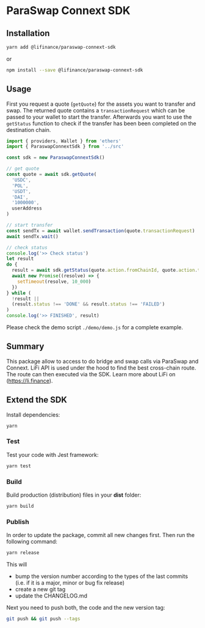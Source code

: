 # ParaSwap Connext SDK

## Installation

```bash
yarn add @lifinance/paraswap-connext-sdk
```
or
```bash
npm install --save @lifinance/paraswap-connext-sdk
```


## Usage

First you request a quote (`getQuote`) for the assets you want to transfer and swap.
The returned quote contains a `transactionRequest` which can be passed to your wallet to start the transfer.
Afterwards you want to use the `getStatus` function to check if the transfer has been been completed on the destination chain.

```js
import { providers, Wallet } from 'ethers'
import { ParaswapConnextSdk } from '../src'

const sdk = new ParaswapConnextSdk()

// get quote
const quote = await sdk.getQuote(
  'USDC',
  'POL',
  'USDT',
  'DAI',
  '1000000',
  userAddress
)

// start transfer
const sendTx = await wallet.sendTransaction(quote.transactionRequest)
await sendTx.wait()

// check status
console.log('>> Check status')
let result
do {
  result = await sdk.getStatus(quote.action.fromChainId, quote.action.toChainId, sendTx.hash)
  await new Promise((resolve) => {
    setTimeout(resolve, 10_000)
  })
} while (
  !result ||
  (result.status !== 'DONE' && result.status !== 'FAILED')
)
console.log('>> FINISHED', result)
```

Please check the demo script `./demo/demo.js` for a complete example.


## Summary

This package allow to access to do bridge and swap calls via ParaSwap and Connext. LiFi API is used under the hood to  find the best cross-chain route. The route can then executed via the SDK.
Learn more about LiFi on (https://li.finance).


## Extend the SDK

Install dependencies:

```bash
yarn
```

### Test

Test your code with Jest framework:

```bash
yarn test
```

### Build

Build production (distribution) files in your **dist** folder:

```bash
yarn build
```


### Publish

In order to update the package, commit all new changes first. Then run the following command:

```bash
yarn release
```

This will 
* bump the version number according to the types of the last commits (i.e. if it is a major, minor or bug fix release)
* create a new git tag
* update the CHANGELOG.md

Next you need to push both, the code and the new version tag:
```bash
git push && git push --tags
```
